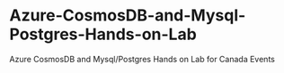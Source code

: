 # Azure-CosmosDB-and-Mysql-Postgres-Hands-on-Lab
Azure CosmosDB and Mysql/Postgres Hands on Lab for Canada Events
